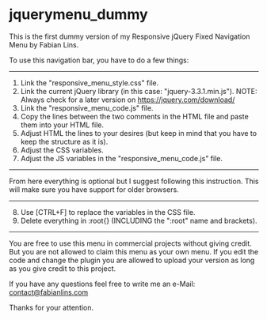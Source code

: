 # jquerymenu_dummy
This is the first dummy version of my Responsive jQuery Fixed Navigation Menu by Fabian Lins.


To use this navigation bar, you have to do a few things:
_______________________
1. Link the "responsive_menu_style.css" file.
2. Link the current jQuery library (in this case: "jquery-3.3.1.min.js").
  NOTE: Always check for a later version on https://jquery.com/download/
3. Link the "responsive_menu_code.js" file.
4. Copy the lines between the two comments in the HTML file and paste them into your HTML file.
5. Adjust HTML the lines to your desires (but keep in mind that you have to keep the structure as it is).
6. Adjust the CSS variables.
7. Adjust the JS variables in the "responsive_menu_code.js" file.
_______________________
  From here everything is optional but I suggest following this instruction.
  This will make sure you have support for older browsers.
_______________________  
8. Use [CTRL+F] to replace the variables in the CSS file.
9. Delete everything in :root{} (INCLUDING the ":root" name and brackets).
_______________________  

You are free to use this menu in commercial projects without giving credit.
But you are not allowed to claim this menu as your own menu.
If you edit the code and change the plugin you are allowed to upload your version as long as you give credit to this project.

If you have any questions feel free to write me an e-Mail:
contact@fabianlins.com

Thanks for your attention.
